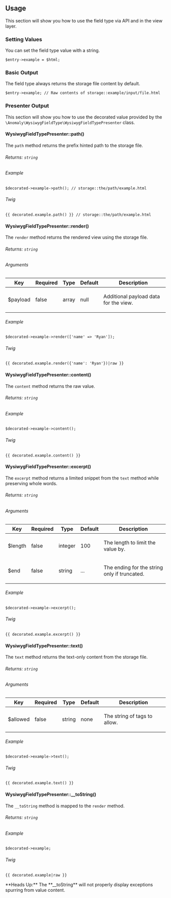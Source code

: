 ## Usage[](#usage)

This section will show you how to use the field type via API and in the view layer.


### Setting Values[](#usage/setting-values)

You can set the field type value with a string.

    $entry->example = $html;


### Basic Output[](#usage/basic-output)

The field type always returns the storage file content by default.

    $entry->example; // Raw contents of storage::example/input/file.html


### Presenter Output[](#usage/presenter-output)

This section will show you how to use the decorated value provided by the `\Anomaly\WysiwygFieldType\WysiwygFieldTypePresenter` class.


#### WysiwygFieldTypePresenter::path()[](#usage/presenter-output/wysiwygfieldtypepresenter-path)

The `path` method returns the prefix hinted path to the storage file.

###### Returns: `string`

###### Example

    $decorated->example->path(); // storage::the/path/example.html

###### Twig

    {{ decorated.example.path() }} // storage::the/path/example.html


#### WysiwygFieldTypePresenter::render()[](#usage/presenter-output/wysiwygfieldtypepresenter-render)

The `render` method returns the rendered view using the storage file.

###### Returns: `string`

###### Arguments

<table class="table table-bordered table-striped">

<thead>

<tr>

<th>Key</th>

<th>Required</th>

<th>Type</th>

<th>Default</th>

<th>Description</th>

</tr>

</thead>

<tbody>

<tr>

<td>

$payload

</td>

<td>

false

</td>

<td>

array

</td>

<td>

null

</td>

<td>

Additional payload data for the view.

</td>

</tr>

</tbody>

</table>

###### Example

    $decorated->example->render(['name' => 'Ryan']);

###### Twig

    {{ decorated.example.render({'name': 'Ryan'})|raw }}


#### WysiwygFieldTypePresenter::content()[](#usage/presenter-output/wysiwygfieldtypepresenter-content)

The `content` method returns the raw value.

###### Returns: `string`

###### Example

    $decorated->example->content();

###### Twig

    {{ decorated.example.content() }}


#### WysiwygFieldTypePresenter::excerpt()[](#usage/presenter-output/wysiwygfieldtypepresenter-excerpt)

The `excerpt` method returns a limited snippet from the `text` method while preserving whole words.

###### Returns: `string`

###### Arguments

<table class="table table-bordered table-striped">

<thead>

<tr>

<th>Key</th>

<th>Required</th>

<th>Type</th>

<th>Default</th>

<th>Description</th>

</tr>

</thead>

<tbody>

<tr>

<td>

$length

</td>

<td>

false

</td>

<td>

integer

</td>

<td>

100

</td>

<td>

The length to limit the value by.

</td>

</tr>

<tr>

<td>

$end

</td>

<td>

false

</td>

<td>

string

</td>

<td>

...

</td>

<td>

The ending for the string only if truncated.

</td>

</tr>

</tbody>

</table>

###### Example

    $decorated->example->excerpt();

###### Twig

    {{ decorated.example.excerpt() }}


#### WysiwygFieldTypePresenter::text()[](#usage/presenter-output/wysiwygfieldtypepresenter-text)

The `text` method returns the text-only content from the storage file.

###### Returns: `string`

###### Arguments

<table class="table table-bordered table-striped">

<thead>

<tr>

<th>Key</th>

<th>Required</th>

<th>Type</th>

<th>Default</th>

<th>Description</th>

</tr>

</thead>

<tbody>

<tr>

<td>

$allowed

</td>

<td>

false

</td>

<td>

string

</td>

<td>

none

</td>

<td>

The string of tags to allow.

</td>

</tr>

</tbody>

</table>

###### Example

    $decorated->example->text();

###### Twig

    {{ decorated.example.text() }}


#### WysiwygFieldTypePresenter::__toString()[](#usage/presenter-output/wysiwygfieldtypepresenter-tostring)

The `__toString` method is mapped to the `render` method.

###### Returns: `string`

###### Example

    $decorated->example;

###### Twig

    {{ decorated.example|raw }}

<div class="alert alert-danger">**Heads Up:** The **__toString** will not properly display exceptions spurring from value content.</div>
